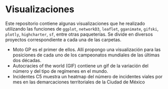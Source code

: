 # Visualizaciones
 Este repositorio contiene algunas visualizaciones que he realizado utilizando las funciones de `ggplot`, `networkD3`, `leaflet`, `gganimate`, `gifski`, `plotly`, `highcharter`, `sf`, entre otras paqueterías. Se divide en diversos proyectos correspondiente a cada una de las carpetas. 
 
 - Moto GP es el primer de ellos. Allí propongo una visualización para las posiciones de cada uno de los campeonatos mundiales de las últimas dos décadas. 
 - Autocracies of the world (GIF) contiene un gif de la variación del número y del tipo de regímenes en el mundo.
 - Incidentes C5 muestra un heatmap del número de incidentes viales por mes en las demarcaciones territoriales de la Ciudad de México
